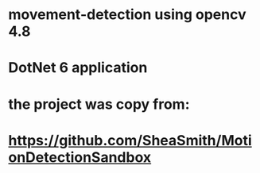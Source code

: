 # movement-detection using opencv 4.8
# DotNet 6 application
# the project was copy from:
# https://github.com/SheaSmith/MotionDetectionSandbox
